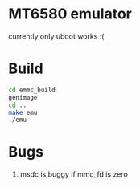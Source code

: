# MT6580 emulator
currently only uboot works :(

# Build
```sh
cd emmc_build
genimage
cd ..
make emu
./emu
```

# Bugs
1. msdc is buggy if mmc_fd is zero
